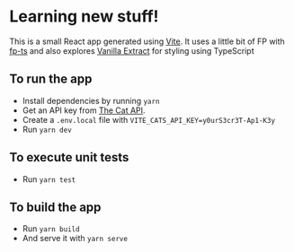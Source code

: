 # Learning new stuff!

This is a small React app generated using [Vite](https://vitejs.dev/). It uses a little bit of FP with [fp-ts](https://gcanti.github.io/fp-ts/) and also explores [Vanilla Extract](https://github.com/seek-oss/vanilla-extract) for styling using TypeScript

## To run the app

- Install dependencies by running `yarn`
- Get an API key from [The Cat API](https://thecatapi.com/).
- Create a `.env.local` file with  `VITE_CATS_API_KEY=y0urS3cr3T-Ap1-K3y`
- Run `yarn dev`

## To execute unit tests

- Run `yarn test`

## To build the app

- Run `yarn build`
- And serve it with `yarn serve`

